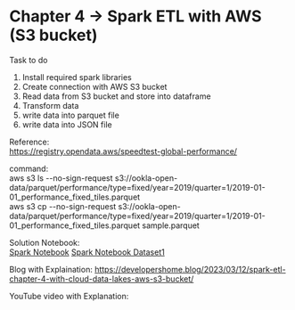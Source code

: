 
# Chapter 4 -> Spark ETL with AWS (S3 bucket)

Task to do 
1. Install required spark libraries
2. Create connection with AWS S3 bucket
3. Read data from S3 bucket and store into dataframe
4. Transform data
5. write data into parquet file 
6. write data into JSON file

Reference: <br/>
https://registry.opendata.aws/speedtest-global-performance/

command:<br/>
aws s3 ls --no-sign-request s3://ookla-open-data/parquet/performance/type=fixed/year=2019/quarter=1/2019-01-01_performance_fixed_tiles.parquet <br/>
aws s3 cp --no-sign-request s3://ookla-open-data/parquet/performance/type=fixed/year=2019/quarter=1/2019-01-01_performance_fixed_tiles.parquet sample.parquet

Solution Notebook:<br/>
[Spark Notebook](chapter4.ipynb)
[Spark Notebook Dataset1](chapter4-dataset1.ipynb)

Blog with Explaination: 
https://developershome.blog/2023/03/12/spark-etl-chapter-4-with-cloud-data-lakes-aws-s3-bucket/ <br/>

YouTube video with Explanation:
